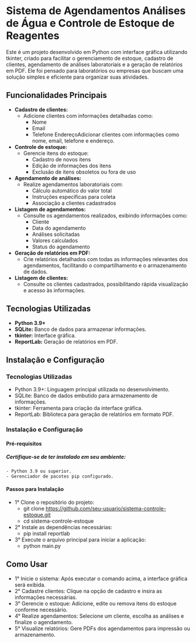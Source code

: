 # Sistema de Agendamentos Análises de Água e  Controle de Estoque de Reagentes

Este é um projeto desenvolvido em Python com interface gráfica utilizando tkinter, criado para facilitar o gerenciamento de estoque, cadastro de clientes, agendamento de análises laboratoriais e a geração de relatórios em PDF. Ele foi pensado para laboratórios ou empresas que buscam uma solução simples e eficiente para organizar suas atividades.

## Funcionalidades Principais

- **Cadastro de clientes:** 
    - Adicione clientes com informações detalhadas como:
        - Nome
        - Email
        - Telefone
EndereçoAdicionar clientes com informações como nome, email, telefone e endereço.
- **Controle de estoque:** 
    - Gerencie itens do estoque:
      - Cadastro de novos itens
      - Edição de informações dos itens
      - Exclusão de itens obsoletos ou fora de uso
- **Agendamento de análises:** 
    - Realize agendamentos laboratoriais com:
      - Cálculo automático do valor total
      - Instruções específicas para coleta
      - Associação a clientes cadastrados
- **Listagem de agendamentos:**
    - Consulte os agendamentos realizados, exibindo informações como:
      - Cliente
      - Data do agendamento
      - Análises solicitadas
      - Valores calculados
      - Status do agendamento
- **Geração de relatórios em PDF:** 
    - Crie relatórios detalhados com todas as informações relevantes dos agendamentos, facilitando o compartilhamento e o armazenamento de dados.
- **Listagem de clientes:** 
    - Consulte os clientes cadastrados, possibilitando rápida visualização e acesso às informações.

## Tecnologias Utilizadas

- **Python 3.9+**
- **SQLite:** Banco de dados para armazenar informações.
- **tkinter:** Interface gráfica.
- **ReportLab:** Geração de relatórios em PDF.

## Instalação e Configuração
### Tecnologias Utilizadas

- Python 3.9+: Linguagem principal utilizada no desenvolvimento.
- SQLite: Banco de dados embutido para armazenamento de informações.
- tkinter: Ferramenta para criação da interface gráfica.
- ReportLab: Biblioteca para geração de relatórios em formato PDF.

### Instalação e Configuração
#### Pré-requisitos

##### Certifique-se de ter instalado em seu ambiente:
    - Python 3.9 ou superior.
    - Gerenciador de pacotes pip configurado.

#### Passos para Instalação
- 1° Clone o repositório do projeto:
    - git clone https://github.com/seu-usuario/sistema-controle-estoque.git
    - cd sistema-controle-estoque
- 2° Instale as dependências necessárias:
    - pip install reportlab
- 3° Execute o arquivo principal para iniciar a aplicação:
    - python main.py

## Como Usar
- 1° Inicie o sistema: Após executar o comando acima, a interface gráfica será exibida. 
- 2° Cadastre clientes: Clique na opção de cadastro e insira as informações necessárias.
- 3° Gerencie o estoque: Adicione, edite ou remova itens do estoque conforme necessário.
- 4° Realize agendamentos: Selecione um cliente, escolha as análises e finalize o agendamento.
- 5° Visualize relatórios: Gere PDFs dos agendamentos para impressão ou armazenamento.



